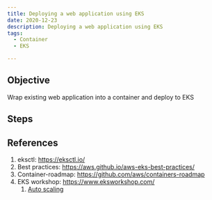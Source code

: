 ```yaml
---
title: Deploying a web application using EKS
date: 2020-12-23
description: Deploying a web application using EKS 
tags:
  - Container
  - EKS

---
```


## Objective
Wrap existing web application into a container and deploy to EKS

## Steps




## References

1. eksctl: https://eksctl.io/
2. Best practices: https://aws.github.io/aws-eks-best-practices/
3. Container-roadmap: https://github.com/aws/containers-roadmap
4. EKS workshop: https://www.eksworkshop.com/
    1. [Auto scaling](https://www.eksworkshop.com/beginner/080_scaling/deploy_ca/)
